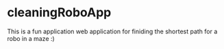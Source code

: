 # cleaningRoboApp
This is a fun application web application for finiding the shortest path for a robo in a maze :)
